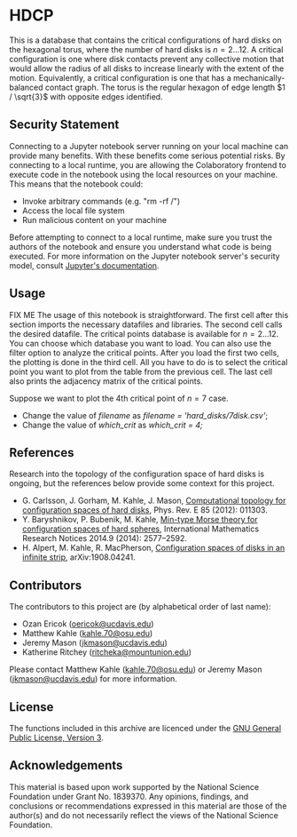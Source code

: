 # HDCP
This is a database that contains the critical configurations of hard disks on the hexagonal torus, where the number of hard disks is $n = 2 \ldots 12$. A critical configuration is one where disk contacts prevent any collective motion that would allow the radius of all disks to increase linearly with the extent of the motion. Equivalently, a critical configuration is one that has a mechanically-balanced contact graph. The torus is the regular hexagon of edge length $1 / \sqrt{3}$ with opposite edges identified.

## **Security Statement**
Connecting to a Jupyter notebook server running on your local machine can provide many benefits. With these benefits come serious potential risks. By connecting to a local runtime, you are allowing the Colaboratory frontend to execute code in the notebook using the local resources on your machine. This means that the notebook could:

- Invoke arbitrary commands (e.g. "rm -rf /")
- Access the local file system
- Run malicious content on your machine

Before attempting to connect to a local runtime, make sure you trust the authors of the notebook and ensure you understand what code is being executed. For more information on the Jupyter notebook server's security model, consult [Jupyter's documentation](https://jupyter-notebook.readthedocs.io/en/stable/security.html).

## **Usage**
FIX ME The usage of this notebook is straightforward. The first cell after this section imports the necessary datafiles and libraries. The second cell calls the desired datafile. The critical points database is available for $n=2 \ldots 12$. You can choose which database you want to load. You can also use the filter option to analyze the critical points. After you load the first two cells, the plotting is done in the third cell. All you have to do is to select the critical point you want to plot from the table from the previous cell. The last cell also prints the adjacency matrix of the critical points.

Suppose we want to plot the 4th critical point of $n=7$ case.
- Change the value of _filename_ as _filename = 'hard_disks/7disk.csv'_; 
- Change the value of _which_crit_ as _which_crit = 4;_

## **References**
Research into the topology of the configuration space of hard disks is ongoing, but the references below provide some context for this project.

- G. Carlsson, J. Gorham, M. Kahle, J. Mason, [Computational topology for configuration spaces of hard disks](https://doi.org/10.1103/PhysRevE.85.011303), Phys. Rev. E 85 (2012): 011303.
- Y. Baryshnikov, P. Bubenik, M. Kahle, [Min-type Morse theory for configuration spaces of hard spheres](https://doi.org/10.1093/imrn/rnt012), International Mathematics Research Notices 2014.9 (2014): 2577–2592.
- H. Alpert, M. Kahle, R. MacPherson, [Configuration spaces of disks in an infinite strip](https://arxiv.org/abs/1908.04241), arXiv:1908.04241.

## **Contributors**
The contributors to this project are (by alphabetical order of last name):

- Ozan Ericok (oericok@ucdavis.edu)
- Matthew Kahle (kahle.70@osu.edu)
- Jeremy Mason (jkmason@ucdavis.edu)
- Katherine Ritchey (ritcheka@mountunion.edu)

Please contact Matthew Kahle (kahle.70@osu.edu) or Jeremy Mason (jkmason@ucdavis.edu) for more information.

## **License**
The functions included in this archive are licenced under the [GNU General
Public License, Version 3](https://www.gnu.org/licenses/gpl-3.0.en.html).

## **Acknowledgements**
This material is based upon work supported by the National Science Foundation under Grant No. 1839370. Any opinions, findings, and conclusions or recommendations expressed in this material are those of the author(s) and do not necessarily reflect the views of the National Science Foundation.
